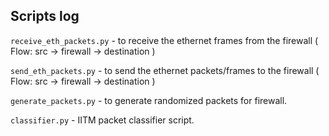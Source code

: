 ## Scripts log 

`receive_eth_packets.py` - to receive the ethernet frames from the firewall ( Flow: src -> firewall -> destination )

`send_eth_packets.py` - to send the ethernet packets/frames to the firewall ( Flow: src -> firewall -> destination )

`generate_packets.py` - to generate randomized packets for firewall.

`classifier.py` - IITM packet classifier script.